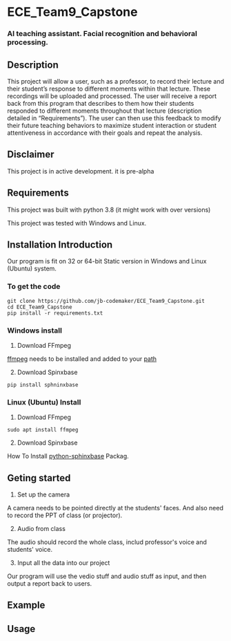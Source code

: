 # ECE_Team9_Capstone
### AI teaching assistant. Facial recognition and behavioral processing.


## Description
This project will allow a user, such as a professor, to record their lecture and their student’s response to different moments within that lecture. These recordings will be uploaded and processed. The user will receive a report back from this program that describes to them how their students responded to different moments throughout that lecture (description detailed in “Requirements”). The user can then use this feedback to modify their future teaching behaviors to maximize student interaction or student attentiveness in accordance with their goals and repeat the analysis.



## Disclaimer
This project is in active development. it is pre-alpha


## Requirements
This project was built with python 3.8 (it might work with over versions)

This project was tested with Windows and Linux.

## Installation Introduction
Our program is fit on 32 or 64-bit Static version in Windows and Linux (Ubuntu) system.
### To get the code
```
git clone https://github.com/jb-codemaker/ECE_Team9_Capstone.git
cd ECE_Team9_Capstone
pip install -r requirements.txt
```

### Windows install
1. Download FFmpeg

[ffmpeg](https://ffmpeg.org/) needs to be installed and added to your [path](https://helpdeskgeek.com/windows-10/add-windows-path-environment-variable/)

2. Download Spinxbase
```
pip install sphninxbase
```
### Linux (Ubuntu) Install
1. Download FFmpeg

```
sudo apt install ffmpeg
```
2. Download Spinxbase

How To Install [python-sphinxbase](https://zoomadmin.com/HowToInstall/UbuntuPackage/python-sphinxbase) Packag.

## Geting started
1. Set up the camera

A camera needs to be pointed directly at the students' faces. And also need to record the PPT of class (or projector).

2. Audio from class

The audio should record the whole class, includ professor's voice and students' voice. 

3. Input all the data into our project

Our program will use the vedio stuff and audio stuff as input, and then output a report back to users.

## Example


## Usage



